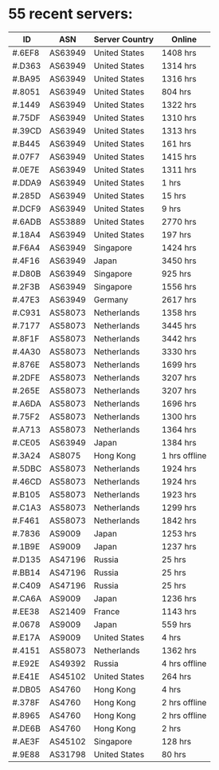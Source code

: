 # 55 recent servers:

| ID | ASN | Server Country | Online |
| ------ | ------ | ------ | ------ |
| #.6EF8 | AS63949 | United States | 1408 hrs |
| #.D363 | AS63949 | United States | 1314 hrs |
| #.BA95 | AS63949 | United States | 1316 hrs |
| #.8051 | AS63949 | United States | 804 hrs |
| #.1449 | AS63949 | United States | 1322 hrs |
| #.75DF | AS63949 | United States | 1310 hrs |
| #.39CD | AS63949 | United States | 1313 hrs |
| #.B445 | AS63949 | United States | 161 hrs |
| #.07F7 | AS63949 | United States | 1415 hrs |
| #.0E7E | AS63949 | United States | 1311 hrs |
| #.DDA9 | AS63949 | United States | 1 hrs |
| #.285D | AS63949 | United States | 15 hrs |
| #.DCF9 | AS63949 | United States | 9 hrs |
| #.6ADB | AS53889 | United States | 2770 hrs |
| #.18A4 | AS63949 | United States | 197 hrs |
| #.F6A4 | AS63949 | Singapore | 1424 hrs |
| #.4F16 | AS63949 | Japan | 3450 hrs |
| #.D80B | AS63949 | Singapore | 925 hrs |
| #.2F3B | AS63949 | Singapore | 1556 hrs |
| #.47E3 | AS63949 | Germany | 2617 hrs |
| #.C931 | AS58073 | Netherlands | 1358 hrs |
| #.7177 | AS58073 | Netherlands | 3445 hrs |
| #.8F1F | AS58073 | Netherlands | 3442 hrs |
| #.4A30 | AS58073 | Netherlands | 3330 hrs |
| #.876E | AS58073 | Netherlands | 1699 hrs |
| #.2DFE | AS58073 | Netherlands | 3207 hrs |
| #.265E | AS58073 | Netherlands | 3207 hrs |
| #.A6DA | AS58073 | Netherlands | 1696 hrs |
| #.75F2 | AS58073 | Netherlands | 1300 hrs |
| #.A713 | AS58073 | Netherlands | 1364 hrs |
| #.CE05 | AS63949 | Japan | 1384 hrs |
| #.3A24 | AS8075 | Hong Kong | 1 hrs offline |
| #.5DBC | AS58073 | Netherlands | 1924 hrs |
| #.46CD | AS58073 | Netherlands | 1924 hrs |
| #.B105 | AS58073 | Netherlands | 1923 hrs |
| #.C1A3 | AS58073 | Netherlands | 1299 hrs |
| #.F461 | AS58073 | Netherlands | 1842 hrs |
| #.7836 | AS9009 | Japan | 1253 hrs |
| #.1B9E | AS9009 | Japan | 1237 hrs |
| #.D135 | AS47196 | Russia | 25 hrs |
| #.BB14 | AS47196 | Russia | 25 hrs |
| #.C409 | AS47196 | Russia | 25 hrs |
| #.CA6A | AS9009 | Japan | 1236 hrs |
| #.EE38 | AS21409 | France | 1143 hrs |
| #.0678 | AS9009 | Japan | 559 hrs |
| #.E17A | AS9009 | United States | 4 hrs |
| #.4151 | AS58073 | Netherlands | 1362 hrs |
| #.E92E | AS49392 | Russia | 4 hrs offline |
| #.E41E | AS45102 | United States | 264 hrs |
| #.DB05 | AS4760 | Hong Kong | 4 hrs |
| #.378F | AS4760 | Hong Kong | 2 hrs offline |
| #.8965 | AS4760 | Hong Kong | 2 hrs offline |
| #.DE6B | AS4760 | Hong Kong | 2 hrs |
| #.AE3F | AS45102 | Singapore | 128 hrs |
| #.9E88 | AS31798 | United States | 80 hrs |

